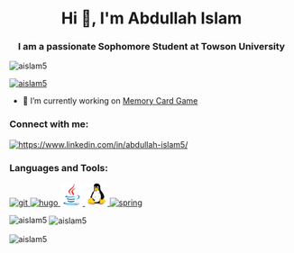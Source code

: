 <h1 align="center">Hi 👋, I'm Abdullah Islam</h1>
<h3 align="center">I am a passionate Sophomore Student at Towson University</h3>

<p align="left"> <img src="https://komarev.com/ghpvc/?username=aislam5&label=Profile%20views&color=0e75b6&style=flat" alt="aislam5" /> </p>

<p align="left"> <a href="https://github.com/ryo-ma/github-profile-trophy"><img src="https://github-profile-trophy.vercel.app/?username=aislam5" alt="aislam5" /></a> </p>

- 🔭 I’m currently working on [Memory Card Game](https://github.com/aislam5/memory-card-game)

<h3 align="left">Connect with me:</h3>
<p align="left">
<a href="https://linkedin.com/in/https://www.linkedin.com/in/abdullah-islam5/" target="blank"><img align="center" src="https://raw.githubusercontent.com/rahuldkjain/github-profile-readme-generator/master/src/images/icons/Social/linked-in-alt.svg" alt="https://www.linkedin.com/in/abdullah-islam5/" height="30" width="40" /></a>
</p>

<h3 align="left">Languages and Tools:</h3>
<p align="left"> <a href="https://git-scm.com/" target="_blank" rel="noreferrer"> <img src="https://www.vectorlogo.zone/logos/git-scm/git-scm-icon.svg" alt="git" width="40" height="40"/> </a> <a href="https://gohugo.io/" target="_blank" rel="noreferrer"> <img src="https://api.iconify.design/logos-hugo.svg" alt="hugo" width="40" height="40"/> </a> <a href="https://www.java.com" target="_blank" rel="noreferrer"> <img src="https://raw.githubusercontent.com/devicons/devicon/master/icons/java/java-original.svg" alt="java" width="40" height="40"/> </a> <a href="https://www.linux.org/" target="_blank" rel="noreferrer"> <img src="https://raw.githubusercontent.com/devicons/devicon/master/icons/linux/linux-original.svg" alt="linux" width="40" height="40"/> </a> <a href="https://spring.io/" target="_blank" rel="noreferrer"> <img src="https://www.vectorlogo.zone/logos/springio/springio-icon.svg" alt="spring" width="40" height="40"/> </a> </p>

<p><img align="left" src="https://github-readme-stats.vercel.app/api/top-langs?username=aislam5&show_icons=true&locale=en&layout=compact" alt="aislam5" /></p>

<p>&nbsp;<img align="center" src="https://github-readme-stats.vercel.app/api?username=aislam5&show_icons=true&locale=en" alt="aislam5" /></p>

<p><img align="center" src="https://github-readme-streak-stats.herokuapp.com/?user=aislam5&" alt="aislam5" /></p>
